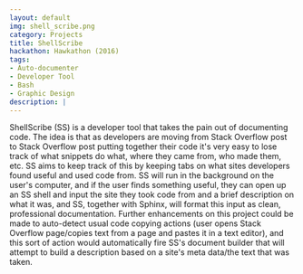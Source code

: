 ```yaml
---
layout: default
img: shell_scribe.png
category: Projects
title: ShellScribe
hackathon: Hawkathon (2016)
tags: 
- Auto-documenter
- Developer Tool
- Bash
- Graphic Design
description: |
---
```

ShellScribe (SS) is a developer tool that takes the pain out of documenting code.  The idea is that as developers are moving from Stack Overflow post to Stack Overflow post putting together their code it's very easy to lose track of what snippets do what, where they came from, who made them, etc.  SS aims to keep track of this by keeping tabs on what sites developers found useful and used code from.  SS will run in the background on the user's computer, and if the user finds something useful, they can open up an SS shell and input the site they took code from and a brief description on what it was, and SS, together with Sphinx, will format this input as clean, professional documentation.  Further enhancements on this project could be made to auto-detect usual code copying actions (user opens Stack Overflow page/copies text from a page and pastes it in a text editor), and this sort of action would automatically fire SS's document builder that will attempt to build a description based on a site's meta data/the text that was taken.